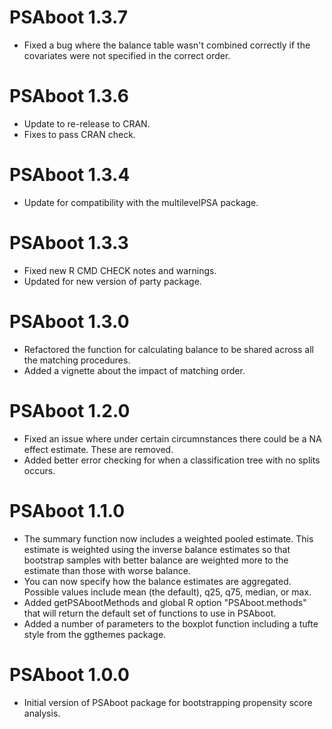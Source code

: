 # PSAboot 1.3.7

* Fixed a bug where the balance table wasn't combined correctly if the covariates were not specified in the correct order.

# PSAboot 1.3.6

* Update to re-release to CRAN.
* Fixes to pass CRAN check. 

# PSAboot 1.3.4

* Update for compatibility with the multilevelPSA package.

# PSAboot 1.3.3

* Fixed new R CMD CHECK notes and warnings.
* Updated for new version of party package.

# PSAboot 1.3.0

* Refactored the function for calculating balance to be shared across all the matching procedures.
* Added a vignette about the impact of matching order.

# PSAboot 1.2.0

* Fixed an issue where under certain circumnstances there could be a NA effect estimate. These are removed.
* Added better error checking for when a classification tree with no splits occurs.

# PSAboot 1.1.0

* The summary function now includes a weighted pooled estimate. This estimate is weighted using the inverse balance estimates so that bootstrap samples with better balance are weighted more to the estimate than those with worse balance.
* You can now specify how the balance estimates are aggregated. Possible values include mean (the default), q25, q75, median, or max.
* Added getPSAbootMethods and global R option "PSAboot.methods" that will return the default set of functions to use in PSAboot.
* Added a number of parameters to the boxplot function including a tufte style from the ggthemes package.

# PSAboot 1.0.0

* Initial version of PSAboot package for bootstrapping propensity score analysis.
